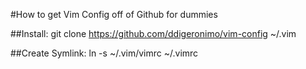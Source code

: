 #How to get Vim Config off of Github for dummies

##Install:
	git clone https://github.com/ddigeronimo/vim-config ~/.vim

##Create Symlink:
	ln -s ~/.vim/vimrc ~/.vimrc
